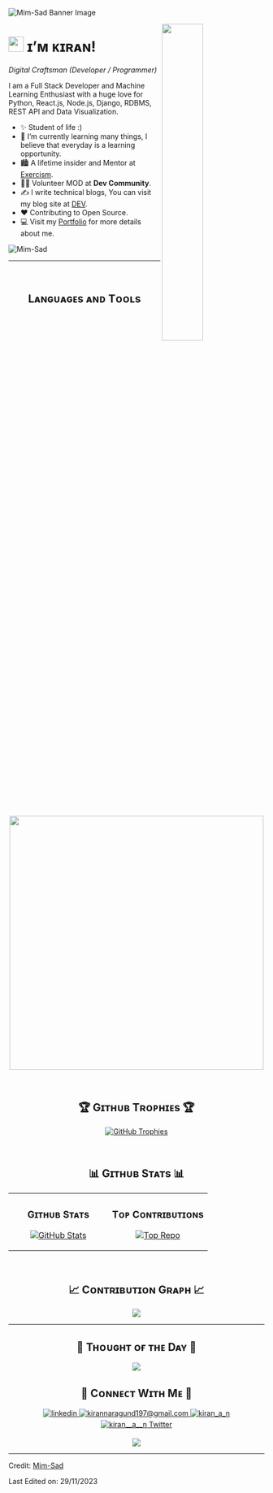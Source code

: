   <!--Banner-->
<p><img src="https://github.com/Mim-Sad/Mim-Sad/blob/main/banner.png" alt="Mim-Sad Banner Image"></p>
<!--Night Owl image-->
<div>
  <img align="right" width="40%" src="https://owlbertsio-resized.s3.amazonaws.com/Popper.psd.full.png">
</div>
<!--Header Name-->
<h1 id="-ɪᴍ-ᴋɪʀᴀɴ"><img src="https://emojis.slackmojis.com/emojis/images/1531849430/4246/blob-sunglasses.gif?1531849430" width="30"> ɪ’ᴍ ᴋɪʀᴀɴ!</h1>
<p><em>Digital Craftsman (Developer / Programmer)</em>
<br></p>
<!--Start Intro-->               
<p align="left">I am a Full Stack Developer and Machine Learning Enthusiast with a huge love for Python, React.js, Node.js, Django, RDBMS, REST API and Data Visualization. </p>
<ul>
<li>✨ Student of life :)</li>
<li>🌱 I’m currently learning many things, I believe that everyday is a learning opportunity.</li>
<li>🏙 A lifetime insider and Mentor at <a href="https://exercism.org/profiles/Mim-Sad">Exercism</a>.</li>
<li>💁‍♂️ Volunteer MOD at <strong>Dev Community</strong>.</li>
<li>✍ I write technical blogs, You can visit my blog site at <a href="https://dev.to/dev_kiran">DEV</a>.</li>
<li>❤ Contributing to Open Source.</li>
<li>💻 Visit my <a href="https://Mim-Sad.github.io">Portfolio</a> for more details about me.</li>
</ul>
<!--End Intro-->
<!--Profile Count Badge-->
<p align="left">
  <img src="https://komarev.com/ghpvc/?username=Mim-Sad&amp;label=Profile views&amp;color=770677&amp;style=for-the-badge&amp;logo=star" alt="Mim-Sad" style="padding-right:20px;">
</p>
<hr>
<br>
<!--Languages and Tools Section-->       
<h2 align="center">Lᴀɴɢᴜᴀɢᴇs ᴀɴᴅ Tᴏᴏʟs</h2> 
<p align="center">
<img width="500px" src="https://skillicons.dev/icons?i=py,java,js,html,css,react,nodejs,express,django,md,solidity,postgres,mongo,git,vscode,docker,aws,postman,supabase,linux&amp;perline=10">
</p>
<br>
<!--Trophies Section-->   
<h2 align="center">🏆 Gɪᴛʜᴜʙ Tʀᴏᴘʜɪᴇs 🏆</h2>
<p align="center">
  <a href="https://github.com/Mim-Sad/github-profile-trophy">
    <img src="https://github-profile-trophy.vercel.app/?username=Mim-Sad&amp;row=2&amp;column=6&amp;margin-w=20&amp;margin-h=20" alt="GitHub Trophies">
  </a>
</p>
<br>
<!--Github stats Table--> 
<h2 align="center">📊 Gɪᴛʜᴜʙ Sᴛᴀᴛs 📊</h2>
<table width="100%">
  <tbody><tr>
    <td width="50%">
      <h3 align="center"><strong>Gɪᴛʜᴜʙ Sᴛᴀᴛs</strong></h3>
      <p align="center">
        <a href="https://github.com/Mim-Sad">
          <img align="center" src="https://github-readme-stats.vercel.app/api?username=Mim-Sad&amp;count_private=true&amp;show_icons=true&amp;theme=nightowl" alt="GitHub Stats">
        </a>
      </p>
    </td>
    <td width="50%">
      <h3 align="center"><strong>Tᴏᴘ Cᴏɴᴛʀɪʙᴜᴛɪᴏɴs</strong></h3>
      <p align="center">
        <a href="https://github.com/Mim-Sad">
          <img align="center" src="https://github-contributor-stats.vercel.app/api?username=Mim-Sad&amp;limit=3&amp;theme=nightowl&amp;show_owner=true&amp;combine_all_yearly_contributions=true" alt="Top Repo">
        </a>
      </p>
    </td>
</tbody></table>
<br>
<!--Contribution Graph-->
<h2 align="center">📈 Cᴏɴᴛʀɪʙᴜᴛɪᴏɴ Gʀᴀᴘʜ 📈</h2>
<div align="center">
    <img src="https://github-readme-activity-graph.vercel.app/graph?username=Mim-Sad&amp;bg_color=011627&amp;color=79d3c3&amp;line=c792ea&amp;point=ffeb95&amp;area=true&amp;hide_border=false" border-radius="15">
</div>
<hr>
<!--Dynamic Quote card updated everyday at 12 PM--> 
<h2 align="center">🌟 Tʜᴏᴜɢʜᴛ ᴏғ ᴛʜᴇ Dᴀʏ 🌟</h2>
<!--STARTS_HERE_QUOTE_CARD-->
<p align="center">
    <img src="https://readme-daily-quotes.vercel.app/api?author=Yanni&amp;quote=Music is like creating an emotional painting. The sounds are the colors.&amp;theme=dark&amp;bg_color=011627&amp;author_color=ffeb95">
</p>
<!--ENDS_HERE_QUOTE_CARD-->
<!--Contact Section--> 
<h2 align="center">🤝 Cᴏɴɴᴇᴄᴛ Wɪᴛʜ Mᴇ 🤝 </h2>
<div align="center">
 <a href="https://www.linkedin.com/in/kiran-a-n/" target="_blank">
<img src="https://img.shields.io/badge/linkedin-#1E77B5.svg?&amp;style=for-the-badge&amp;logo=linkedin&amp;logoColor=white" alt="linkedin" style="margin-bottom: 5px;">
</a>
<a href="mailto:kirannaragund197@gmail.com" target="_blank">
<img src="https://img.shields.io/badge/Gmail-D14836?style=for-the-badge&amp;logo=gmail&amp;logoColor=white" alt="kirannaragund197@gmail.com" mail="" style="margin-bottom: 5px;">
</a>
<a href="https://www.instagram.com/kiran_a_n" target="_blank">
<img src="https://img.shields.io/badge/Instagram-E4405F?style=for-the-badge&amp;logo=instagram&amp;logoColor=white" alt="kiran_a_n" instagram="" style="margin-bottom: 5px;">
</a>
<a href="https://twitter.com/kiran__a__n" target="_blank">
<img src="https://img.shields.io/badge/Twitter-1DA1F2?style=for-the-badge&amp;logo=twitter&amp;logoColor=white" alt="kiran__a__n Twitter" style="margin-bottom: 5px;">
</a>
</div>
<!--Footer--> 
<p align="center">
  <img src="https://capsule-render.vercel.app/api?type=waving&amp;color=gradient&amp;height=65&amp;section=footer">
</p>
<hr>
<p>Credit: <a href="https://github.com/Mim-Sad">Mim-Sad</a></p>
<p>Last Edited on: 29/11/2023</p>
